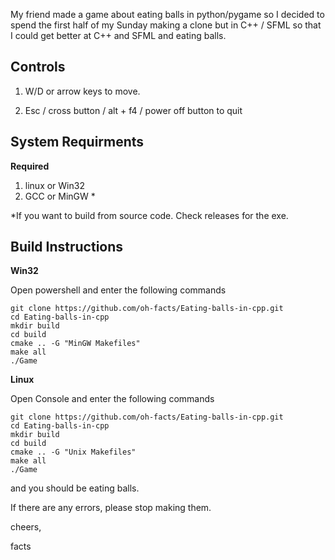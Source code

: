 My friend made a game about eating balls in python/pygame so I decided to spend the first half of my Sunday making a clone but in C++ / SFML so that I could get better at C++ and SFML and eating balls.


## Controls

1. W/D or arrow keys to move.

2. Esc / cross button / alt + f4 / power off button to quit

## System Requirments

**Required**
1. linux or Win32
2. GCC or MinGW  *

*If you want to build from source code. Check releases for the exe.

## Build Instructions
**Win32**

Open powershell and enter the following commands
``` 
git clone https://github.com/oh-facts/Eating-balls-in-cpp.git
cd Eating-balls-in-cpp
mkdir build
cd build
cmake .. -G "MinGW Makefiles"
make all
./Game
```

**Linux**

Open Console and enter the following commands
``` 
git clone https://github.com/oh-facts/Eating-balls-in-cpp.git
cd Eating-balls-in-cpp
mkdir build
cd build
cmake .. -G "Unix Makefiles"
make all
./Game
```

and you should be eating balls.



If there are any errors, please stop making them.


cheers,

facts


